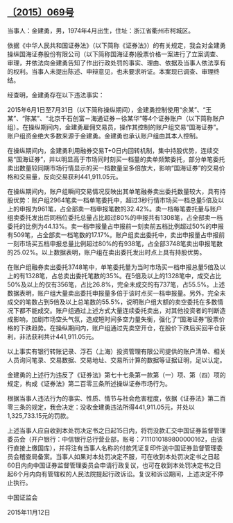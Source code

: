 ## [〔2015〕069号](http://www.csrc.gov.cn/pub/zjhpublic/G00306212/201605/t20160518_297426.htm)



当事人：金建勇，男，1974年4月出生，住址：浙江省衢州市柯城区。

依据《中华人民共和国证券法》（以下简称《证券法》）的有关规定，我会对金建勇操纵国海证券股份有限公司（以下简称国海证券)股票价格一案进行了立案调查、审理，并依法向金建勇告知了作出行政处罚的事实、理由、依据及当事人依法享有的权利。当事人未提出陈述、申辩意见，也未要求听证。本案现已调查、审理终结。

经查明，金建勇存在以下违法事实：

2015年6月1日至7月31日（以下简称操纵期间），金建勇控制使用“余某”、“王某”、“陈某”、“北京千石创富－海通证券－徐某华”等4个证券账户（以下简称账户组）。在操纵期间内，金建勇雇佣交易员，操作其控制的账户组交易“国海证券”。账户组资金绝大多数来源于金建勇。金建勇也承认账户组由其本人控制。

在操纵期间内，金建勇利用融券交易T+0日内回转机制，集中持股优势，连续交易“国海证券”，并以明显高于市场同时刻买一档量的卖单频繁委托，部分单笔委托卖出数量较同期市场行情显示的买一档数量呈多倍放大，影响“国海证券”的交易价格和交易量，反向交易获利441,911.05元。

在操纵期间内，账户组瞬间交易情况反映出其单笔融券卖出委托数量较大，具有持股优势：账户组2964笔卖一档单笔委托中，超过3秒行情市场买一档总量5倍及以上的申报为961笔，占全部卖一档申报笔数的32.42%。卖一档每笔委托量与账户组卖委托发出后同档位委托总量占比超过80%的申报共有1308笔，占全部卖一档委托的比例为44.13%。卖一档申报量占申报前一刻卖前五档比例超过50%的申报有509笔，占全部卖一档笔数的17.17%。账户组卖出委托中，卖出申报量占申报前一刻市场买五档申报总量比例超过80%的有938笔，占全部3748笔卖出申报笔数的25.02%。以上数据表明，账户组在卖出委托发出时点上具有持股优势。

在账户组融券卖出委托3748笔中，单笔委托量为当时市场买一档申报总量5倍及以上的有1328笔，占总卖出委托笔数的35%。在5倍及以上的1328笔中，成交占比50%及以上的仅有356笔，占比26.8%，完全未成交的有737笔，占55.5%。上述数据表明，账户组大量卖出委托申报量多倍于该时点买一档申报量。另外，完全未成交的笔数占到5倍及以上总笔数的55.5%，说明账户组大额的卖空委托在多数情况下都不能成交。账户组通过上述方式大量连续委托卖出，对其他投资者的判断造成影响，加剧市场空头气氛，造成短时间多空力量失衡，强化了“国海证券”股票价格的下跌趋势。在操纵期间内，账户组通过先卖空开仓，在股价下跌后买回平仓获利，非法获利共计441,911.05元。

以上事实有银行转账记录、浮石（上海）投资管理有限公司提供的账户清单、相关人员询问笔录、交易数据、交易地址、交易所计算的数据等证据证明，足以认定。

金建勇的上述行为违反了《证券法》第七十七条第一款第（一）项、第（四）项的规定，构成《证券法》第二百零三条所述操纵证券市场行为。

根据当事人违法行为的事实、性质、情节与社会危害程度，依据《证券法》第二百零三条的规定，我会决定：没收金建勇违法所得441,911.05元，并处以1,325,733.15元的罚款。

上述当事人应自收到本处罚决定书之日起15日内，将罚没款汇交中国证券监督管理委员会（开户银行：中信银行总行营业部，账号：7111010189800000162，由该行直接上缴国库），并将注有当事人名称的付款凭证复印件送中国证券监督管理委员会稽查局备案。当事人如果对本处罚决定不服，可在收到本处罚决定书之日起60日内向中国证券监督管理委员会申请行政复议，也可在收到本处罚决定书之日起6个月内向有管辖权的人民法院提起行政诉讼。复议和诉讼期间，上述决定不停止执行。

 

 

 

 

中国证监会      

2015年11月12日    